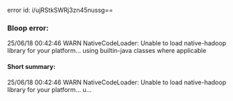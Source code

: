 error id: i/ujRStkSWRj3zn45nussg==
### Bloop error:

25/06/18 00:42:46 WARN NativeCodeLoader: Unable to load native-hadoop library for your platform... using builtin-java classes where applicable
#### Short summary: 

25/06/18 00:42:46 WARN NativeCodeLoader: Unable to load native-hadoop library for your platform... u...